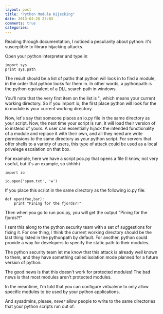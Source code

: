 ```yaml
---
layout: post
title: "Python Module Hijacking"
date: 2013-04-28 23:03
comments: true
categories: 
---
```

Reading through documentation, I noticed a peculiarity about python: it's susceptible to library hijacking attacks. 

Open your python interpreter and type in:
```
import sys
print sys.path
```
The result should be a list of paths that python will look in to find a module, in the order that python looks for them in. In other words, a pythonpath is the python equivalent of a DLL search path in windows.

You'll note that the very first item on the list is '', which means your current working directory. So if you import io, the first place python will look for the io module is your current working directory.

Now, let's say that someone places an io.py file in the same directory as your script. Now, the next time your script is run, it will load their version of io instead of yours. A user can essentially hijack the intended functionality of a module and replace it with their own, and all they need are write permissions to the same directory as your python script. For servers that offer shells to a variety of users, this type of attack could be used as a local privelege escalation on that box. 

For example, here we have a script poc.py that opens a file (I know, not very useful, but it's an example, so shhhh)
```
import io

io.open('spam.txt', 'w')
```
If you place this script in the same directory as the following io.py file:
```
def open(foo,bar):
	print "Pining for the fjords?!"
```
Then when you go to run poc.py, you will get the output "Pining for the fjords?!"

I sent this along to the python security team with a set of suggestions for fixing it. For one thing, I think the current working directory should be the last thing listed in the pythonpath by default. For another, python could provide a way for developers to specify the static path to their modules. 

The python security team let me know that this attack is already well known to them, and they have something called isolation mode planned for a future version of python.

The good news is that this doesn't work for protected modules! The bad news is that most modules aren't protected modules.

In the meantime, I'm told that you can configure virtualenv to only allow specific modules to be used by your python applications. 

And sysadmins, please, *never* allow people to write to the same directories that your python scripts run out of.
